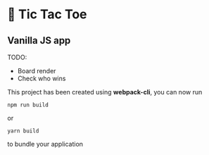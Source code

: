 # 🚀 Tic Tac Toe
## Vanilla JS app

TODO:
 - Board render
 - Check who wins

This project has been created using **webpack-cli**, you can now run

```
npm run build
```

or

```
yarn build
```

to bundle your application
